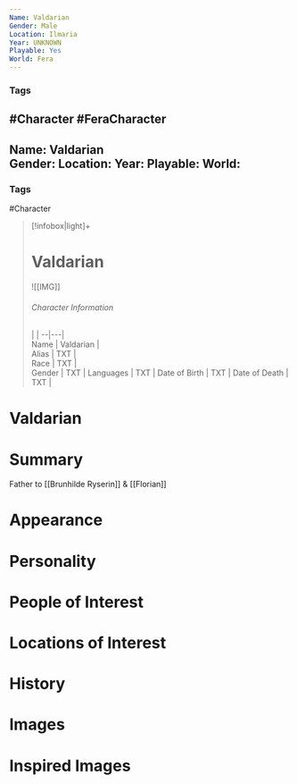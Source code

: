 ```yaml
---
Name: Valdarian
Gender: Male
Location: Ilmaria
Year: UNKNOWN
Playable: Yes
World: Fera
---
```


### Tags
#Character #FeraCharacter 
---
Name: Valdarian  
Gender: 
Location: 
Year: 
Playable:
World: 
---

### Tags
#Character 

> [!infobox|light]+  
> # Valdarian  
> ![[IMG]]  
> ###### Character Information
>  |   |
> --|---|  
> Name | Valdarian |  
> Alias | TXT |  
> Race | TXT |  
> Gender | TXT |
> Languages | TXT |
> Date of Birth | TXT |
> Date of Death | TXT |

# Valdarian

# Summary
Father to [[Brunhilde Ryserin]] & [[Florian]]
# Appearance

# Personality

# People of Interest

# Locations of Interest

# History

# Images

# Inspired Images
